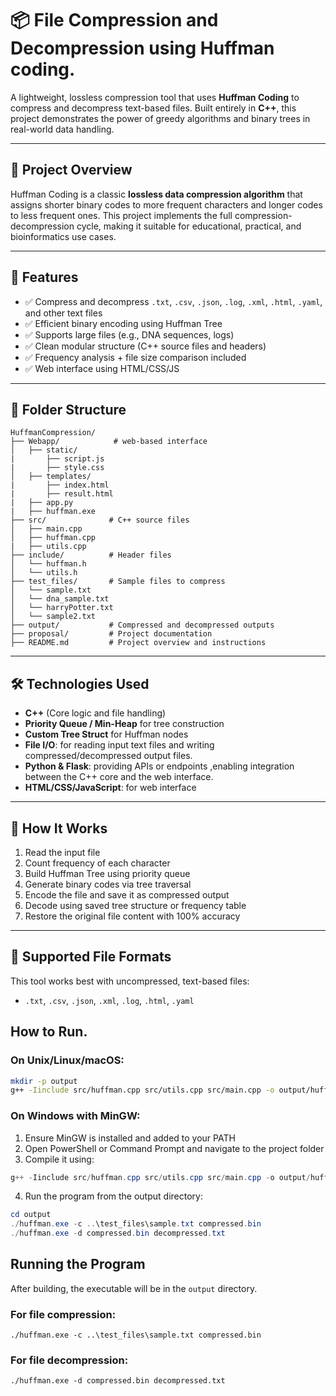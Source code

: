 # 📦 File Compression and Decompression using Huffman coding.

A lightweight, lossless compression tool that uses **Huffman Coding** to compress and decompress text-based files. Built entirely in **C++**, this project demonstrates the power of greedy algorithms and binary trees in real-world data handling.

---

## 🧠 Project Overview

Huffman Coding is a classic **lossless data compression algorithm** that assigns shorter binary codes to more frequent characters and longer codes to less frequent ones. This project implements the full compression-decompression cycle, making it suitable for educational, practical, and bioinformatics use cases.

---

## 🚀 Features

- ✅ Compress and decompress `.txt`, `.csv`, `.json`, `.log`, `.xml`, `.html`, `.yaml`, and other text files
- ✅ Efficient binary encoding using Huffman Tree
- ✅ Supports large files (e.g., DNA sequences, logs)
- ✅ Clean modular structure (C++ source files and headers)
- ✅ Frequency analysis + file size comparison included
- ✅ Web interface using HTML/CSS/JS
---

## 📂 Folder Structure

```
HuffmanCompression/
├── Webapp/            # web-based interface
│   ├── static/
|       ├── script.js
|       ├── style.css
│   ├── templates/
|       ├── index.html
|       ├── result.html
|   ├── app.py
|   ├── huffman.exe
├── src/              # C++ source files
│   ├── main.cpp
│   ├── huffman.cpp
|   ├── utils.cpp
├── include/          # Header files
│   └── huffman.h
│   └── utils.h
├── test_files/       # Sample files to compress
│   └── sample.txt
│   └── dna_sample.txt
│   └── harryPotter.txt
│   └── sample2.txt
├── output/           # Compressed and decompressed outputs
├── proposal/         # Project documentation
├── README.md         # Project overview and instructions
```

---

## 🛠️ Technologies Used

- **C++** (Core logic and file handling)
- **Priority Queue / Min-Heap** for tree construction
- **Custom Tree Struct** for Huffman nodes
- **File I/O**:  for reading input text files and writing compressed/decompressed output files.
- **Python & Flask**: providing APIs or endpoints ,enabling integration between the C++ core and the web interface.
- **HTML/CSS/JavaScript**: for web interface

---

## 🧪 How It Works

1. Read the input file
2. Count frequency of each character
3. Build Huffman Tree using priority queue
4. Generate binary codes via tree traversal
5. Encode the file and save it as compressed output
6. Decode using saved tree structure or frequency table
7. Restore the original file content with 100% accuracy

---

## 📁 Supported File Formats

This tool works best with uncompressed, text-based files:

- `.txt`, `.csv`, `.json`, `.xml`, `.log`, `.html`, `.yaml`

## How to Run.

### On Unix/Linux/macOS:

```bash
mkdir -p output
g++ -Iinclude src/huffman.cpp src/utils.cpp src/main.cpp -o output/huffman
```

### On Windows with MinGW:

1. Ensure MinGW is installed and added to your PATH
2. Open PowerShell or Command Prompt and navigate to the project folder
3. Compile it using:

```powershell
g++ -Iinclude src/huffman.cpp src/utils.cpp src/main.cpp -o output/huffman.exe
```

4. Run the program from the output directory:

```powershell
cd output
./huffman.exe -c ..\test_files\sample.txt compressed.bin
./huffman.exe -d compressed.bin decompressed.txt
```

## Running the Program

After building, the executable will be in the `output` directory.

### For file compression:

```
./huffman.exe -c ..\test_files\sample.txt compressed.bin
```

### For file decompression:

```
./huffman.exe -d compressed.bin decompressed.txt
```
